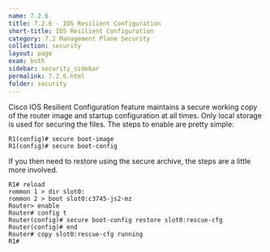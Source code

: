 ```yaml
---
name: 7.2.6
title: 7.2.6 - IOS Resilient Configuration
short-title: IOS Resilient Configuration
category: 7.2 Management Plane Security
collection: security
layout: page
exam: both
sidebar: security_sidebar
permalink: 7.2.6.html
folder: security
---
```

Cisco IOS Resilient Configuration feature maintains a secure working copy of the router image and startup configuration at all times. Only local storage is used for securing the files. The steps to enable are pretty simple:
```
R1(config)# secure boot-image
R1(config)# secure boot-config
```

If you then need to restore using the secure archive, the steps are a little more involved.
```
R1# reload
rommon 1 > dir slot0:
rommon 2 > boot slot0:c3745-js2-mz
Router> enable
Router# config t
Router(config)# secure boot-config restore slot0:rescue-cfg
Router(config)# end
Router# copy slot0:rescue-cfg running
R1#
```

